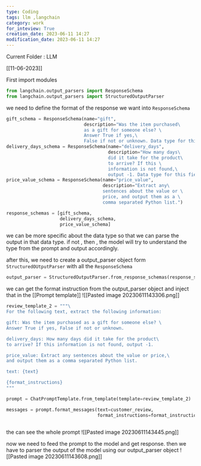```yaml
---
type: Coding  
tags: llm ,langchain
category: work
for_inteview: True
creation_date: 2023-06-11 14:27
modification_date: 2023-06-11 14:27
---
```


  
Current Folder : LLM




[[11-06-2023]]


First import modules 
```python
from langchain.output_parsers import ResponseSchema
from langchain.output_parsers import StructuredOutputParser
```

we need to define the format of the response we want into `ResponseSchema`

```python
gift_schema = ResponseSchema(name="gift",
                             description="Was the item purchased\
                             as a gift for someone else? \
                             Answer True if yes,\
                             False if not or unknown. Data type for this field is int")
delivery_days_schema = ResponseSchema(name="delivery_days",
                                      description="How many days\
                                      did it take for the product\
                                      to arrive? If this \
                                      information is not found,\
                                      output -1. Data type for this field is int")
price_value_schema = ResponseSchema(name="price_value",
                                    description="Extract any\
                                    sentences about the value or \
                                    price, and output them as a \
                                    comma separated Python list.")

response_schemas = [gift_schema, 
                    delivery_days_schema,
                    price_value_schema]
```

we can be more specific about the data type so that we can parse the output in that data type. if not , then , the model will try to understand the type from the prompt and output accordingly.


after this, we need to create a output_parser object form `StructuredOUtputParser` with all the `ResponseSchema` 

```python 
output_parser = StructuredOutputParser.from_response_schemas(response_schemas)


```

we can get the format instruction from the output_parser object and inject that in the [[Prompt template]]
![[Pasted image 20230611143306.png]]

```python
review_template_2 = """\
For the following text, extract the following information:

gift: Was the item purchased as a gift for someone else? \
Answer True if yes, False if not or unknown.

delivery_days: How many days did it take for the product\
to arrive? If this information is not found, output -1.

price_value: Extract any sentences about the value or price,\
and output them as a comma separated Python list.

text: {text}

{format_instructions}
"""

prompt = ChatPromptTemplate.from_template(template=review_template_2)

messages = prompt.format_messages(text=customer_review, 
								  format_instructions=format_instructions)
								  
```

the can see the whole prompt 
![[Pasted image 20230611143445.png]]

now we need to feed the prompt to the model and get response. then we have to parser the output of the model using our output_parser object 
![[Pasted image 20230611143608.png]]
